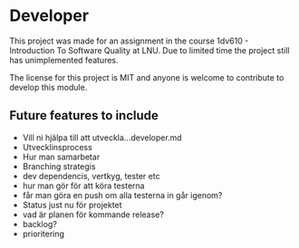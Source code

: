 # Developer
This project was made for an assignment in the course 1dv610 - Introduction To Software Quality at LNU. Due to limited time the project still has unimplemented features.

The license for this project is MIT and anyone is welcome to contribute to develop this module.

## Future features to include
- Vill ni hjälpa till att utveckla...developer.md
- Utvecklinsprocess
- Hur man samarbetar
- Branching strategis
- dev dependencis, vertkyg, tester etc
- hur man gör för att köra testerna
- får man göra en push om alla testerna in går igenom?
- Status just nu för projektet
- vad är planen för kommande release?
- backlog?
- prioritering